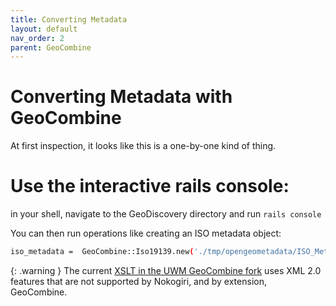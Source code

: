 ```yaml
---
title: Converting Metadata
layout: default
nav_order: 2
parent: GeoCombine
---
```


# Converting Metadata with GeoCombine

At first inspection, it looks like this is a one-by-one kind of thing.

# Use the interactive rails console:

in your shell, navigate to the GeoDiscovery directory and run `rails console`

You can then run operations like creating an ISO metadata object:

```bash
iso_metadata =  GeoCombine::Iso19139.new('./tmp/opengeometadata/ISO_Metadata.xml')
```

{: .warning }
The current [XSLT in the UWM GeoCombine fork](https://github.com/UWM-Libraries/GeoCombine/blob/main/lib/xslt/iso2geoBLAardvark.xsl) uses XML 2.0 features that are not supported by Nokogiri, and by extension, GeoCombine.
